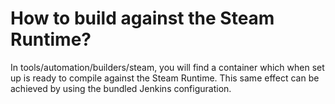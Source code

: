 # How to build against the Steam Runtime?

In tools/automation/builders/steam, you will find a container which when set up is ready to compile against the Steam Runtime. This same effect can be achieved by using the bundled Jenkins configuration.
